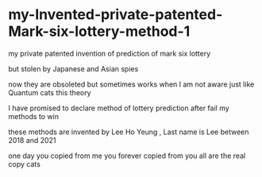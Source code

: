 # my-Invented-private-patented-Mark-six-lottery-method-1

my private patented invention 
of prediction of mark six lottery

but stolen by Japanese and Asian spies

now they are obsoleted but sometimes works when I am not aware just like Quantum cats this theory 

I have promised to declare method of lottery prediction after fail my methods to win

these methods are invented by Lee Ho Yeung , Last name is Lee between 2018 and 2021


one day you copied from me 
you forever copied from
you all are the real copy cats
